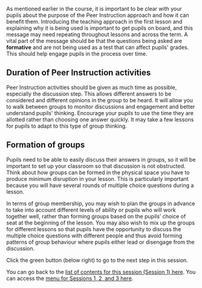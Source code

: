 As mentioned earlier in the course, it is important to be clear with your pupils about the purpose of the Peer Instruction approach and how it can benefit them. Introducing the teaching approach in the first lesson and explaining why it is being used is important to get pupils on board, and this message may need repeating throughout lessons and across the term. A vital part of the message should be that the questions being asked are **formative** and are not being used as a test that can affect pupils' grades. This should help engage pupils in the process over time.

## Duration of Peer Instruction activities

Peer Instruction activities should be given as much time as possible, especially the discussion step. This allows different answers to be considered and different opinions in the group to be heard. It will allow you to walk between groups to monitor discussions and engagement and better understand pupils' thinking. Encourage your pupils to use the time they are allotted rather than choosing one answer quickly. It may take a few lessons for pupils to adapt to this type of group thinking.

## Formation of groups

Pupils need to be able to easily discuss their answers in groups, so it will be important to set up your classroom so that discussion is not obstructed. Think about how groups can be formed in the physical space you have to produce minimum disruption in your lesson. This is particularly important because you will have several rounds of multiple choice questions during a lesson. 

In terms of group membership, you may wish to plan the groups in advance to take into account different levels of ability or pupils who will work together well, rather than forming groups based on the pupils’ choice of seat at the beginning of the lesson. You may also wish to mix up the groups for different lessons so that pupils have the opportunity to discuss the multiple choice questions with different people and thus avoid forming patterns of group behaviour where pupils either lead or disengage from the discussion.

Click the green button (below right) to go to the next step in this session.

You can go back to the [list of contents for this session (Session 1) here](https://projects.raspberrypi.org/en/projects/).
You can access the [menu for Sessions 1, 2, and 3 here](https://projects.raspberrypi.org/en/).
